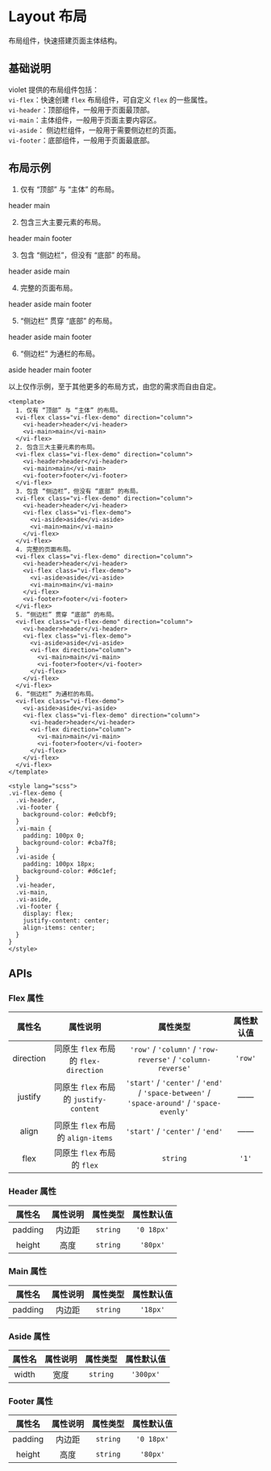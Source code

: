 <style lang="scss">
.vi-flex-demo {
  .vi-header,
  .vi-footer { 
    background-color: #e0cbf9;
  }
  .vi-main { 
    padding: 100px 0;
    background-color: #cba7f8; 
  }
  .vi-aside { 
    padding: 100px 18px;
    background-color: #d6c1ef;
  }
  .vi-header,
  .vi-main,
  .vi-aside,
  .vi-footer {
    display: flex;
    justify-content: center;
    align-items: center;
  }
}
</style>

# Layout 布局

布局组件，快速搭建页面主体结构。

## 基础说明

violet 提供的布局组件包括：<br />
`vi-flex`：快速创建 `flex` 布局组件，可自定义 `flex` 的一些属性。 <br />
`vi-header`：顶部组件，一般用于页面最顶部。 <br />
`vi-main`：主体组件，一般用于页面主要内容区。 <br />
`vi-aside`： 侧边栏组件，一般用于需要侧边栏的页面。 <br />
`vi-footer`：底部组件，一般用于页面最底部。

## 布局示例

1. 仅有 “顶部” 与 “主体” 的布局。

<div class="examples">
  <vi-flex class="vi-flex-demo" direction="column">
    <vi-header>header</vi-header>
    <vi-main>main</vi-main>
  </vi-flex>
</div>

2. 包含三大主要元素的布局。

<div class="examples">
  <vi-flex class="vi-flex-demo" direction="column">
    <vi-header>header</vi-header>
    <vi-main>main</vi-main>
    <vi-footer>footer</vi-footer>
  </vi-flex>
</div>

3. 包含 “侧边栏”，但没有 “底部” 的布局。

<div class="examples">
  <vi-flex class="vi-flex-demo" direction="column">
    <vi-header>header</vi-header>
    <vi-flex class="vi-flex-demo">
      <vi-aside>aside</vi-aside>
      <vi-main>main</vi-main>
    </vi-flex>
  </vi-flex>
</div>

4. 完整的页面布局。

<div class="examples">
  <vi-flex class="vi-flex-demo" direction="column">
    <vi-header>header</vi-header>
    <vi-flex class="vi-flex-demo">
      <vi-aside>aside</vi-aside>
      <vi-main>main</vi-main>
    </vi-flex>
    <vi-footer>footer</vi-footer>
  </vi-flex>
</div>

5. “侧边栏” 贯穿 “底部” 的布局。

<div class="examples">
  <vi-flex class="vi-flex-demo" direction="column">
    <vi-header>header</vi-header>
    <vi-flex class="vi-flex-demo">
      <vi-aside>aside</vi-aside>
      <vi-flex direction="column">
        <vi-main>main</vi-main>
        <vi-footer>footer</vi-footer>
      </vi-flex>
    </vi-flex>
  </vi-flex>
</div>

6. “侧边栏” 为通栏的布局。

<div class="examples">
  <vi-flex class="vi-flex-demo">
    <vi-aside>aside</vi-aside>
    <vi-flex class="vi-flex-demo" direction="column">
      <vi-header>header</vi-header>
      <vi-flex direction="column">
        <vi-main>main</vi-main>
        <vi-footer>footer</vi-footer>
      </vi-flex>
    </vi-flex>
  </vi-flex>
</div>

以上仅作示例，至于其他更多的布局方式，由您的需求而自由自定。

```vue
<template>
  1. 仅有 “顶部” 与 “主体” 的布局。
  <vi-flex class="vi-flex-demo" direction="column">
    <vi-header>header</vi-header>
    <vi-main>main</vi-main>
  </vi-flex>
  2. 包含三大主要元素的布局。
  <vi-flex class="vi-flex-demo" direction="column">
    <vi-header>header</vi-header>
    <vi-main>main</vi-main>
    <vi-footer>footer</vi-footer>
  </vi-flex>
  3. 包含 “侧边栏”，但没有 “底部” 的布局。
  <vi-flex class="vi-flex-demo" direction="column">
    <vi-header>header</vi-header>
    <vi-flex class="vi-flex-demo">
      <vi-aside>aside</vi-aside>
      <vi-main>main</vi-main>
    </vi-flex>
  </vi-flex>
  4. 完整的页面布局。
  <vi-flex class="vi-flex-demo" direction="column">
    <vi-header>header</vi-header>
    <vi-flex class="vi-flex-demo">
      <vi-aside>aside</vi-aside>
      <vi-main>main</vi-main>
    </vi-flex>
    <vi-footer>footer</vi-footer>
  </vi-flex>
  5. “侧边栏” 贯穿 “底部” 的布局。
  <vi-flex class="vi-flex-demo" direction="column">
    <vi-header>header</vi-header>
    <vi-flex class="vi-flex-demo">
      <vi-aside>aside</vi-aside>
      <vi-flex direction="column">
        <vi-main>main</vi-main>
        <vi-footer>footer</vi-footer>
      </vi-flex>
    </vi-flex>
  </vi-flex>
  6. “侧边栏” 为通栏的布局。
  <vi-flex class="vi-flex-demo">
    <vi-aside>aside</vi-aside>
    <vi-flex class="vi-flex-demo" direction="column">
      <vi-header>header</vi-header>
      <vi-flex direction="column">
        <vi-main>main</vi-main>
        <vi-footer>footer</vi-footer>
      </vi-flex>
    </vi-flex>
  </vi-flex>
</template>

<style lang="scss">
.vi-flex-demo {
  .vi-header,
  .vi-footer { 
    background-color: #e0cbf9;
  }
  .vi-main { 
    padding: 100px 0;
    background-color: #cba7f8; 
  }
  .vi-aside { 
    padding: 100px 18px;
    background-color: #d6c1ef;
  }
  .vi-header,
  .vi-main,
  .vi-aside,
  .vi-footer {
    display: flex;
    justify-content: center;
    align-items: center;
  }
}
</style>
```

## APIs

### Flex 属性

| 属性名 | 属性说明 | 属性类型 | 属性默认值 |
| :---: | :---: | :---: | :---: |
| direction | 同原生 `flex` 布局的 `flex-direction` | `'row'` / `'column'` / `'row-reverse'` / `'column-reverse'` | `'row'` |
| justify | 同原生 `flex` 布局的 `justify-content` | `'start'` / `'center'` / `'end'` / `'space-between'` / `'space-around'` / `'space-evenly'` | —— |
| align | 同原生 `flex` 布局的 `align-items` | `'start'` / `'center'` / `'end'` | —— |
| flex | 同原生 `flex` 布局的 `flex` | `string` | `'1'` |

### Header 属性

| 属性名 | 属性说明 | 属性类型 | 属性默认值 |
| :---: | :---: | :---: | :---: |
| padding | 内边距 | `string` | `'0 18px'` |
| height | 高度 | `string` | `'80px'` |

### Main 属性

| 属性名 | 属性说明 | 属性类型 | 属性默认值 |
| :---: | :---: | :---: | :---: |
| padding | 内边距 | `string` | `'18px'` |

### Aside 属性

| 属性名 | 属性说明 | 属性类型 | 属性默认值 |
| :---: | :---: | :---: | :---: |
| width | 宽度 | `string` | `'300px'` |

### Footer 属性

| 属性名 | 属性说明 | 属性类型 | 属性默认值 |
| :---: | :---: | :---: | :---: |
| padding | 内边距 | `string` | `'0 18px'` |
| height | 高度 | `string` | `'80px'` |
